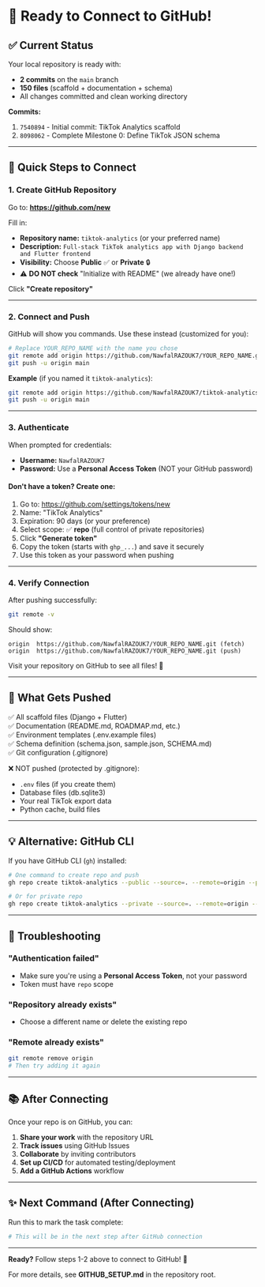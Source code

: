 # 🚀 Ready to Connect to GitHub!

## ✅ Current Status

Your local repository is ready with:

- **2 commits** on the `main` branch
- **150 files** (scaffold + documentation + schema)
- All changes committed and clean working directory

**Commits:**

1. `7540894` - Initial commit: TikTok Analytics scaffold
2. `8098062` - Complete Milestone 0: Define TikTok JSON schema

---

## 📝 Quick Steps to Connect

### 1. Create GitHub Repository

Go to: **https://github.com/new**

Fill in:

- **Repository name:** `tiktok-analytics` (or your preferred name)
- **Description:** `Full-stack TikTok analytics app with Django backend and Flutter frontend`
- **Visibility:** Choose **Public** ✅ or **Private** 🔒
- ⚠️ **DO NOT check** "Initialize with README" (we already have one!)

Click **"Create repository"**

---

### 2. Connect and Push

GitHub will show you commands. Use these instead (customized for you):

```bash
# Replace YOUR_REPO_NAME with the name you chose
git remote add origin https://github.com/NawfalRAZOUK7/YOUR_REPO_NAME.git
git push -u origin main
```

**Example** (if you named it `tiktok-analytics`):

```bash
git remote add origin https://github.com/NawfalRAZOUK7/tiktok-analytics.git
git push -u origin main
```

---

### 3. Authenticate

When prompted for credentials:

- **Username:** `NawfalRAZOUK7`
- **Password:** Use a **Personal Access Token** (NOT your GitHub password)

#### Don't have a token? Create one:

1. Go to: https://github.com/settings/tokens/new
2. Name: "TikTok Analytics"
3. Expiration: 90 days (or your preference)
4. Select scope: ✅ **repo** (full control of private repositories)
5. Click **"Generate token"**
6. Copy the token (starts with `ghp_...`) and save it securely
7. Use this token as your password when pushing

---

### 4. Verify Connection

After pushing successfully:

```bash
git remote -v
```

Should show:

```
origin  https://github.com/NawfalRAZOUK7/YOUR_REPO_NAME.git (fetch)
origin  https://github.com/NawfalRAZOUK7/YOUR_REPO_NAME.git (push)
```

Visit your repository on GitHub to see all files! 🎉

---

## 🎯 What Gets Pushed

✅ All scaffold files (Django + Flutter)  
✅ Documentation (README.md, ROADMAP.md, etc.)  
✅ Environment templates (.env.example files)  
✅ Schema definition (schema.json, sample.json, SCHEMA.md)  
✅ Git configuration (.gitignore)

❌ NOT pushed (protected by .gitignore):

- `.env` files (if you create them)
- Database files (db.sqlite3)
- Your real TikTok export data
- Python cache, build files

---

## 💡 Alternative: GitHub CLI

If you have GitHub CLI (`gh`) installed:

```bash
# One command to create repo and push
gh repo create tiktok-analytics --public --source=. --remote=origin --push

# Or for private repo
gh repo create tiktok-analytics --private --source=. --remote=origin --push
```

---

## 🐛 Troubleshooting

### "Authentication failed"

- Make sure you're using a **Personal Access Token**, not your password
- Token must have `repo` scope

### "Repository already exists"

- Choose a different name or delete the existing repo

### "Remote already exists"

```bash
git remote remove origin
# Then try adding it again
```

---

## 📚 After Connecting

Once your repo is on GitHub, you can:

1. **Share your work** with the repository URL
2. **Track issues** using GitHub Issues
3. **Collaborate** by inviting contributors
4. **Set up CI/CD** for automated testing/deployment
5. **Add a GitHub Actions** workflow

---

## ✨ Next Command (After Connecting)

Run this to mark the task complete:

```bash
# This will be in the next step after GitHub connection
```

---

**Ready?** Follow steps 1-2 above to connect to GitHub! 🚀

For more details, see **GITHUB_SETUP.md** in the repository root.
